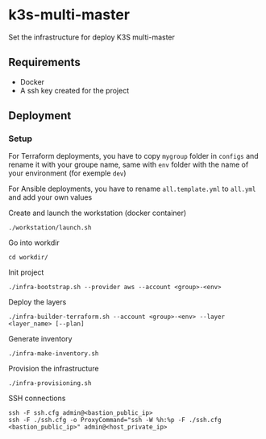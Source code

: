 # k3s-multi-master

Set the infrastructure for deploy K3S multi-master

## Requirements

* Docker
* A ssh key created for the project

## Deployment

### Setup

For Terraform deployments, you have to copy ``mygroup`` folder in ``configs`` and rename it with your groupe name, same with ``env`` folder with the name of your environment (for exemple ``dev``)

For Ansible deployments, you have to rename ``all.template.yml`` to ``all.yml`` and add your own values

Create and launch the workstation (docker container)
```
./workstation/launch.sh
```

Go into workdir
```
cd workdir/
```

Init project
```
./infra-bootstrap.sh --provider aws --account <group>-<env>
```

Deploy the layers
```
./infra-builder-terraform.sh --account <group>-<env> --layer <layer_name> [--plan]
```

Generate inventory
```
./infra-make-inventory.sh
```

Provision the infrastructure
```
./infra-provisioning.sh
```

SSH connections
```
ssh -F ssh.cfg admin@<bastion_public_ip>
ssh -F ./ssh.cfg -o ProxyCommand="ssh -W %h:%p -F ./ssh.cfg <bastion_public_ip>" admin@<host_private_ip>
```
